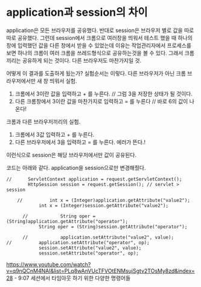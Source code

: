 # application과 session의 차이
application은 모든 브라우저를 공유했다. 반대로 session은 브라우저 별로 값을 따로따로 공유했다.
그런데 session에서 크롬으로 여러창을 띄워서 테스트 했을 때
하나의 창에 입력했던 값을 다른 창에서 받을 수 있었는데 이유는 작업관리자에서 프로세스를 보면
하나의 크롬이 여러 크롬을 쓰레드형식으로 공유하는것을 볼 수 있다. 그래서 크롬끼리는 공유하게 되는 것이다. 다른 브라우저도 마찬가지일 것.

어떻게 이 결과를 도출하게 됬는가? 실험순서는 이렇다.
다른 브라우저가 아닌 크롬 브라우저에서만 새 창 띄워서 실험.
1. 크롬에서 3이란 값을 입력하고 + 를 누른다. // 그럼 3을 저장한 상태가 될 것이다.
2. 다른 크롬창에서 3이란 값을 마찬가지로 입력하고 = 를 누른다 // 바로 6의 값이 나온다!

크롬과 다른 브라우저끼리의 실험.
1. 크롬에서 3값 입력하고 + 를 누른다.
2. 다른 브라우저에서 3을 입력하고 = 를 누른다. 에러가 뜬다.!

이런식으로 session은 해당 브라우저에서만 값이 공유된다.

코드는 아래와 같다.
application을 session으로만 변경해줬다.
```
//		ServletContext application = request.getServletContext();
		HttpSession session = request.getSession(); // servlet > session
    
    //			int x = (Integer)application.getAttribute("value2");
			int x = (Integer)session.getAttribute("value2");
      
      //			String oper = (String)application.getAttribute("operator");
			String oper = (String)session.getAttribute("operator");
      
      //			application.setAttribute("value2", value);
//			application.setAttribute("operator", op);
			session.setAttribute("value2", value);
			session.setAttribute("operator", op);
```

https://www.youtube.com/watch?v=q9nQCnM4NAI&list=PLq8wAnVUcTFVOtENMsujSgtv2TOsMy8zd&index=28 - 9:07 세션에서 타임아웃 하기 위한 다양한 명령어들
